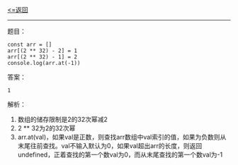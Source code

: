 [<=返回](./index.md)
<hr/>

题目：
```
const arr = []
arr[(2 ** 32) - 2] = 1
arr[(2 ** 32) - 1] = 2
console.log(arr.at(-1))
```

答案：
```
1
```

解析：
1. 数组的储存限制是2的32次幂减2
2. 2 ** 32为2的32次幂
3. arr.at(val)，如果val是正数，则查找arr数组中val索引的值，如果为负数则从末尾往前查找。val不输入默认为0，如果val超出arr的长度，则返回undefined，正着查找的第一个数val为0，而从末尾查找的第一个数val为-1
